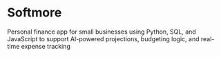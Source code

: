 # Softmore
Personal finance app for small businesses using Python, SQL, and JavaScript to support AI-powered projections, budgeting logic, and real-time expense tracking
